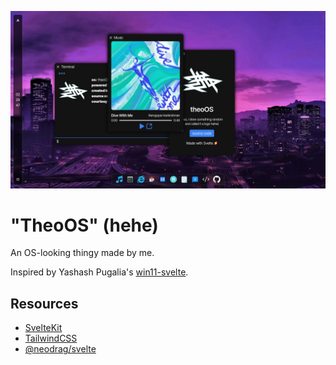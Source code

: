 ![screenshot](screenshot.webp)

# "TheoOS" (hehe)

An OS-looking thingy made by me.  

Inspired by Yashash Pugalia's [win11-svelte](https://github.com/yashash-pugalia/win11-svelte).

## Resources

- [SvelteKit](https://kit.svelte.dev)
- [TailwindCSS](https://tailwindcss.com)
- [@neodrag/svelte](https://www.neodrag.dev/docs/svelte)